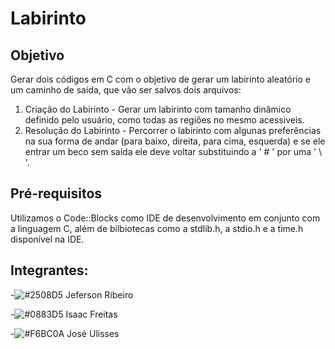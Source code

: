 # Labirinto

## Objetivo 
Gerar dois códigos em C com o objetivo de gerar um labirinto aleatório e um caminho de saída, que vão ser salvos dois arquivos:

1. Criação do Labirinto - Gerar um labirinto com tamanho dinâmico definido pelo usuário, como todas as regiões no mesmo acessiveis.
2. Resolução do Labirinto - Percorrer o labirinto com algunas preferências na sua forma de andar (para baixo, direita, para cima, esquerda) e se ele entrar um beco sem saída ele deve voltar substituindo a ' # ' por uma ' \ '.

## Pré-requisitos
 Utilizamos o Code::Blocks como IDE de desenvolvimento em conjunto com a linguagem C, além de bilbiotecas como a stdlib.h, a stdio.h e a time.h disponível na IDE.

## Integrantes:

-![#2508D5](https://placehold.it/15/2508D5/000000?text=+) Jeferson Ribeiro

-![#0883D5](https://placehold.it/15/0883D5/000000?text=+) Isaac Freitas

-![#F6BC0A](https://placehold.it/15/F6BC0A/000000?text=+) José Ulisses

 
